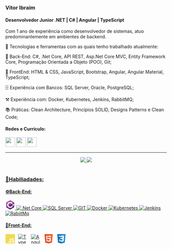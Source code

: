 <h3>Vitor Ibraim</h3>
<h4>Desenvolvedor Junior .NET | C# | Angular | TypeScript</h4>
<p>
  Com 1 ano de experiência como desenvolvedor de sistemas,
  atuo predominantemente em ambientes de backend.
</p>
 
📌 Tecnologias e ferramentas com as quais tenho trabalhado atualmente:
 
🔧 Back-End: C#, .Net Core, API REST, Asp.Net Core MVC, Entity Framework Core, 
Programação Orientada a Objeto (POO), Git;
 
🎨 FrontEnd: HTML & CSS, JavaScript, Bootstrap, Angular, Angular Material, TypeScript;
 
🗄️ Experiência com Bancos: SQL Server, Oracle, PostgreSQL;
 
⚒️ Experiência com: Docker, Kubernetes, Jenkins, RabbitMQ;
 
📚 Práticas: Clean Architecture, Princípios SOLID, Designs Patterns e Clean Code;
<div>
<h4>Redes e Curriculo:</h4>
<a href="mailto:ibraim99.5@outlook.com">
<img height="30" width="30" src="https://icons.iconarchive.com/icons/dtafalonso/win-10x/512/Email-icon.png" target="_blank"/></a>
<a href="https://www.linkedin.com/in/vitor-ibraim-b4390024a/">
<img height="30" width="30" src="https://static-00.iconduck.com/assets.00/linkedin-icon-1024x1024-net2o24e.png" target="_blank"/></a>
<a href="https://www.canva.com/design/DAFsIKUzMQQ/UDZZ1lltu0o84RMeJ3zMtQ/view?utm_content=DAFsIKUzMQQ&utm_campaign=designshare&utm_medium=link&utm_source=publishsharelink">
<img height="30" width="30" src="https://cdn-icons-png.flaticon.com/512/3968/3968611.png" target="_blank"
  /></a>
</div>
 
 
<!--Dashboard GitHub -->
<hr />
<div align="center">
<a href="https://github.com/S41T4M4">
<img height="180em" src="https://github-readme-stats.vercel.app/api?username=S41T4M4&show_icons=true&theme=dracula&include_all_commits=true&count_private=true"/>
<img height="180em" src="https://github-readme-stats.vercel.app/api/top-langs/?username=S41T4M4&layout=compact&langs_count=7&theme=dracula"/>
</div>
<!--End-->
 
<!--FERRAMENTAS-->
 
<!--Title -->
</br>
<h3>🚀Habiliadades: </h3>
<!--End-->
<!-- Back-End Technologies -->
<h4>⚙️Back-End:</h4>
<div>
<!-- C# -->
<img title="C#" alt="C#" height="30" width="30" src="https://raw.githubusercontent.com/devicons/devicon/master/icons/csharp/csharp-original.svg">
<!--.Net Core -->
<img title=".Net Core" alt=".Net Core" height="30" width="30" src="https://upload.wikimedia.org/wikipedia/commons/thumb/e/ee/.NET_Core_Logo.svg/1200px-.NET_Core_Logo.svg.png">
<!-- SQL Server -->
<img title="SQL Server" alt="SQL Server" height="30" width="30" src="https://i.pinimg.com/originals/00/47/41/004741d0cd8e7face0e44392387ac18c.png">
<!-- GIT -->
<img title="GIT" alt="GIT" height="30" width="30" src="https://git-scm.com/images/logos/downloads/Git-Icon-1788C.png">
<!-- Docker -->
<img title="Docker" alt="Docker" height="30" width="30" src="https://cdn-icons-png.flaticon.com/512/919/919853.png">
<!--Kuberntes-->
<img title="Kubernetes" alt="Kubernetes" height="30" width="30" src="https://static-00.iconduck.com/assets.00/kubernetes-icon-2048x1995-r1q3f8n7.png">
<!-- Jenkins -->
<img title="Jenkins" alt="Jenkins" height="30" width="30" src="https://cdn.icon-icons.com/icons2/2699/PNG/512/jenkins_logo_icon_170552.png">
<!-- RabiitMq -->
<img title="RabiitMq" alt="RabiitMq" height="30" width="30" src="https://static-00.iconduck.com/assets.00/rabbitmq-icon-484x512-s9lfaapn.png">
</div>
 
<h4>🎨Front-End:</h4>
<div style="display: flex; align-items: center; gap: 10px;">
<!-- JavaScript -->
<img title="JavaScript" alt="Js" height="30" width="30" src="https://raw.githubusercontent.com/devicons/devicon/master/icons/javascript/javascript-plain.svg">
<!-- TypeScript -->
<img title="TypeScript" alt="TypeScript" height="30" width="30" src="https://cdn-icons-png.flaticon.com/512/5968/5968381.png">
<!-- Angular -->
<img title="Angular" alt="Angular" height="30" width="30" src="https://brandslogos.com/wp-content/uploads/images/large/angular-icon-logo.png">
<!-- HTML -->
<img title="HTML" alt="HTML" height="30" width="30" src="https://raw.githubusercontent.com/devicons/devicon/master/icons/html5/html5-original.svg">
<!-- CSS -->
<img title="CSS" alt="CSS" height="30" width="30" src="https://raw.githubusercontent.com/devicons/devicon/master/icons/css3/css3-original.svg">
</div>
